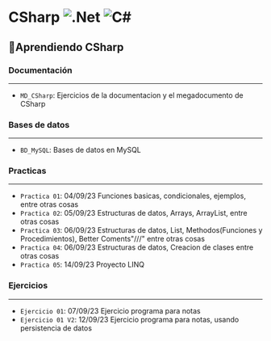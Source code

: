 # CSharp ![.Net](https://img.shields.io/badge/.NET-5C2D91?style=&logo=.net&logoColor=white) ![C#](https://img.shields.io/badge/C%23-5C2D91?style=&logo=c-sharp&logoColor=white)
## :hammer:Aprendiendo CSharp
### Documentación
---
- `MD_CSharp`: Ejercicios de la documentacion y el megadocumento de CSharp
### Bases de datos
---
- `BD_MySQL`: Bases de datos en MySQL
### Practicas
---
- `Practica 01`: 04/09/23 Funciones basicas, condicionales, ejemplos, entre otras cosas
- `Practica 02`: 05/09/23 Estructuras de datos, Arrays, ArrayList, entre otras cosas
- `Practica 03`: 06/09/23 Estructuras de datos, List, Methodos(Funciones y Procedimientos), Better Coments"///" entre otras cosas
- `Practica 04`: 06/09/23 Estructuras de datos, Creacion de clases entre otras cosas
- `Practica 05`: 14/09/23 Proyecto LINQ
### Ejercicios
---
- `Ejercicio 01`: 07/09/23 Ejercicio programa para notas
- `Ejercicio 01 V2`: 12/09/23 Ejercicio programa para notas, usando persistencia de datos